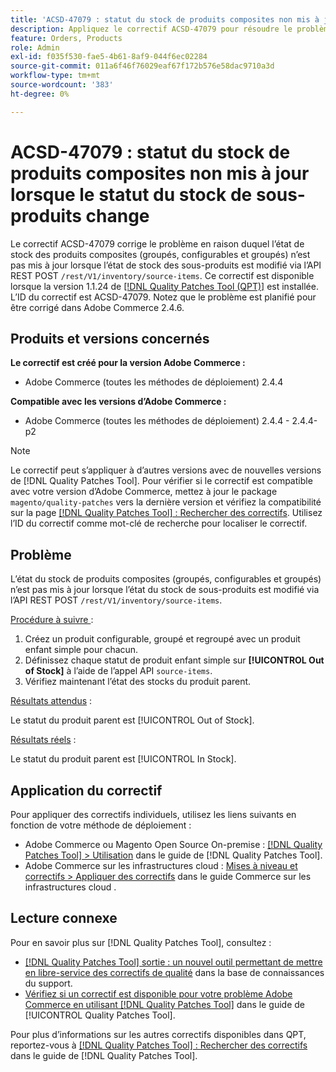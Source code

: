 ```yaml
---
title: 'ACSD-47079 : statut du stock de produits composites non mis à jour lorsque le statut du stock de sous-produits change'
description: Appliquez le correctif ACSD-47079 pour résoudre le problème d’Adobe Commerce où l’état du stock des produits composites (groupés, groupés et configurables) n’est pas mis à jour lorsque l’état du stock des sous-produits change via l’API REST POST /rest/V1/inventory/source-items.
feature: Orders, Products
role: Admin
exl-id: f035f530-fae5-4b61-8af9-044f6ec02284
source-git-commit: 011a6f46f76029eaf67f172b576e58dac9710a3d
workflow-type: tm+mt
source-wordcount: '383'
ht-degree: 0%

---
```


# ACSD-47079 : statut du stock de produits composites non mis à jour lorsque le statut du stock de sous-produits change

Le correctif ACSD-47079 corrige le problème en raison duquel l’état de stock des produits composites (groupés, configurables et groupés) n’est pas mis à jour lorsque l’état de stock des sous-produits est modifié via l’API REST POST `/rest/V1/inventory/source-items`. Ce correctif est disponible lorsque la version 1.1.24 de [[!DNL Quality Patches Tool (QPT)]](https://experienceleague.adobe.com/en/docs/commerce-operations/tools/quality-patches-tool/quality-patches-tool-to-self-serve-quality-patches) est installée. L’ID du correctif est ACSD-47079. Notez que le problème est planifié pour être corrigé dans Adobe Commerce 2.4.6.

## Produits et versions concernés

**Le correctif est créé pour la version Adobe Commerce :**

* Adobe Commerce (toutes les méthodes de déploiement) 2.4.4

**Compatible avec les versions d’Adobe Commerce :**

* Adobe Commerce (toutes les méthodes de déploiement) 2.4.4 - 2.4.4-p2

>[!NOTE]
>
>Le correctif peut s’appliquer à d’autres versions avec de nouvelles versions de [!DNL Quality Patches Tool]. Pour vérifier si le correctif est compatible avec votre version d’Adobe Commerce, mettez à jour le package `magento/quality-patches` vers la dernière version et vérifiez la compatibilité sur la page [[!DNL Quality Patches Tool] : Rechercher des correctifs](https://experienceleague.adobe.com/tools/commerce-quality-patches/index.html). Utilisez l’ID du correctif comme mot-clé de recherche pour localiser le correctif.

## Problème

L’état du stock de produits composites (groupés, configurables et groupés) n’est pas mis à jour lorsque l’état du stock de sous-produits est modifié via l’API REST POST `/rest/V1/inventory/source-items`.

<u>Procédure à suivre </u> :

1. Créez un produit configurable, groupé et regroupé avec un produit enfant simple pour chacun.
1. Définissez chaque statut de produit enfant simple sur **[!UICONTROL Out of Stock]** à l’aide de l’appel API `source-items`.
1. Vérifiez maintenant l’état des stocks du produit parent.

<u>Résultats attendus</u> :

Le statut du produit parent est [!UICONTROL Out of Stock].

<u>Résultats réels</u> :

Le statut du produit parent est [!UICONTROL In Stock].

## Application du correctif

Pour appliquer des correctifs individuels, utilisez les liens suivants en fonction de votre méthode de déploiement :

* Adobe Commerce ou Magento Open Source On-premise : [[!DNL Quality Patches Tool] > Utilisation](/help/tools/quality-patches-tool/usage.md) dans le guide de [!DNL Quality Patches Tool].
* Adobe Commerce sur les infrastructures cloud : [Mises à niveau et correctifs > Appliquer des correctifs](https://experienceleague.adobe.com/docs/commerce-cloud-service/user-guide/develop/upgrade/apply-patches.html) dans le guide Commerce sur les infrastructures cloud .

## Lecture connexe

Pour en savoir plus sur [!DNL Quality Patches Tool], consultez :

* [[!DNL Quality Patches Tool] sortie : un nouvel outil permettant de mettre en libre-service des correctifs de qualité](https://experienceleague.adobe.com/en/docs/commerce-operations/tools/quality-patches-tool/quality-patches-tool-to-self-serve-quality-patches) dans la base de connaissances du support.
* [Vérifiez si un correctif est disponible pour votre problème Adobe Commerce en utilisant [!DNL Quality Patches Tool]](/help/tools/quality-patches-tool/patches-available-in-qpt/check-patch-for-magento-issue-with-magento-quality-patches.md) dans le guide de [!UICONTROL Quality Patches Tool].


Pour plus d’informations sur les autres correctifs disponibles dans QPT, reportez-vous à [[!DNL Quality Patches Tool] : Rechercher des correctifs](https://experienceleague.adobe.com/tools/commerce-quality-patches/index.html) dans le guide de [!DNL Quality Patches Tool].
